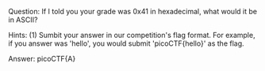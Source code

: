 Question:
If I told you your grade was 0x41 in hexadecimal, what would it be in ASCII?

Hints:
(1) Sumbit your answer in our competition's flag format. For example, if you
answer was 'hello', you would submit 'picoCTF{hello}' as the flag.

Answer:
picoCTF{A}
